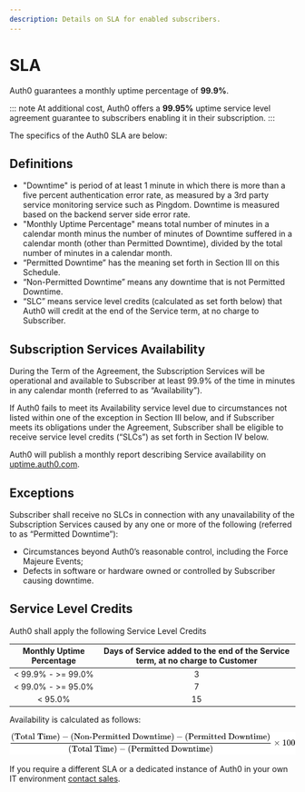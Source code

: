```yaml
---
description: Details on SLA for enabled subscribers.
---
```


# SLA

Auth0 guarantees a monthly uptime percentage of **99.9%**. 

::: note
At additional cost, Auth0 offers a __99.95%__ uptime service level agreement guarantee to subscribers enabling it in their subscription.
:::

The specifics of the Auth0 SLA are below:

## Definitions
* "Downtime" is period of at least 1 minute in which there is more than a five percent authentication error rate, as measured by a 3rd party service monitoring service such as Pingdom. Downtime is measured based on the backend server side error rate.
* "Monthly Uptime Percentage" means total number of minutes in a calendar month minus the number of minutes of Downtime suffered in a calendar month (other than Permitted Downtime), divided by the total number of minutes in a calendar month.
* “Permitted Downtime” has the meaning set forth in Section III on this Schedule.
* “Non-Permitted Downtime” means any downtime that is not Permitted Downtime.
* “SLC” means service level credits (calculated as set forth below) that Auth0 will credit at the end of the Service term, at no charge to Subscriber.

## Subscription Services Availability

During the Term of the Agreement, the Subscription Services will be operational and available to Subscriber at least 99.9% of the time in minutes in any calendar month (referred to as “Availability”).

If Auth0 fails to meet its Availability service level due to circumstances not listed within one of the exception in Section III below, and if Subscriber meets its obligations under the Agreement, Subscriber shall be eligible to receive service level credits (“SLCs”) as set forth in Section IV below.

Auth0 will publish a monthly report describing Service availability on [uptime.auth0.com](http://uptime.auth0.com/749624).

## Exceptions

Subscriber shall receive no SLCs in connection with any unavailability of the Subscription Services caused by any one or more of the following (referred to as “Permitted Downtime”):

* Circumstances beyond Auth0’s reasonable control, including the Force Majeure Events;
* Defects in software or hardware owned or controlled by Subscriber causing downtime.

## Service Level Credits

Auth0 shall apply the following Service Level Credits

| Monthly Uptime Percentage | Days of Service added to the end of the Service term, at no charge to Customer |
| :---: | :---: |
| < 99.9% - >= 99.0% | 3 |
| < 99.0%  - >= 95.0% | 7 |
| < 95.0% | 15 |

Availability is calculated as follows:

![](/media/articles/sla/availability.svg)

If you require a different SLA or a dedicated instance of Auth0 in your own IT environment [contact sales](https://auth0.com/?contact=true).
